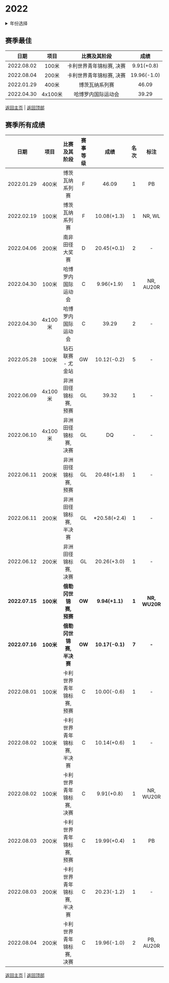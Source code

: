 # 2022

<details>
<summary>年份选择</summary>

- [2024](./2024.md)

- [2023](./2023.md)

- [2022](./2022.md)

- [2021](./2021.md)

- [2020](./2020.md)

- [2019](./2019.md)

</details>

## 赛季最佳

|    日期    |  项目   |       比赛及其阶段       |    成绩     |
| :--------: | :-----: | :----------------------: | :---------: |
| 2022.08.02 |  100米  | 卡利世界青年锦标赛, 决赛 | 9.91(+0.8)  |
| 2022.08.04 |  200米  | 卡利世界青年锦标赛, 决赛 | 19.96(-1.0) |
| 2022.01.29 |  400米  |      博茨瓦纳系列赛      |    46.09    |
| 2022.04.30 | 4x100米 |    哈博罗内国际运动会    |    39.29    |

[返回主页](../Profile.md) | [返回顶部](#2022)

## 赛季所有成绩

|      日期      |   项目    |        比赛及其阶段        | 赛事等级 |      成绩       | 名次  |     标注      |
| :------------: | :-------: | :------------------------: | :------: | :-------------: | :---: | :-----------: |
|   2022.01.29   |   400米   |       博茨瓦纳系列赛       |    F     |      46.09      |   1   |      PB       |
|   2022.02.19   |   100米   |       博茨瓦纳系列赛       |    F     |   10.08(+1.3)   |   1   |    NR, WL     |
|   2022.04.06   |   200米   |       南非田径大奖赛       |    D     |   20.45(+0.1)   |   2   |       -       |
|   2022.04.30   |   100米   |     哈博罗内国际运动会     |    C     |   9.96(+1.9)    |   1   |   NR, AU20R   |
|   2022.04.30   |  4x100米  |     哈博罗内国际运动会     |    C     |      39.29      |   2   |       -       |
|   2022.05.28   |   100米   |     钻石联赛 - 尤金站      |    GW    |   10.12(-0.2)   |   5   |       -       |
|   2022.06.09   |  4x100米  |    非洲田径锦标赛, 预赛    |    GL    |      39.32      |   1   |       -       |
|   2022.06.10   |  4x100米  |    非洲田径锦标赛, 决赛    |    GL    |       DQ        |   -   |       -       |
|   2022.06.11   |   200米   |    非洲田径锦标赛, 预赛    |    GL    |   20.48(+1.8)   |   1   |       -       |
|   2022.06.11   |   200米   |   非洲田径锦标赛, 半决赛   |    GL    |  *20.58(+2.4)   |   1   |       -       |
|   2022.06.12   |   200米   |    非洲田径锦标赛, 决赛    |    GL    |   20.26(+3.0)   |   1   |       -       |
| **2022.07.15** | **100米** |   **俄勒冈世锦赛, 预赛**   |  **OW**  | **9.94(+1.1)**  | **1** | **NR, WU20R** |
| **2022.07.16** | **100米** |  **俄勒冈世锦赛, 半决赛**  |  **OW**  | **10.17(-0.1)** | **7** |     **-**     |
|   2022.08.01   |   100米   |  卡利世界青年锦标赛, 预赛  |    C     |   10.00(-0.6)   |   1   |       -       |
|   2022.08.02   |   100米   | 卡利世界青年锦标赛, 半决赛 |    C     |   10.14(+0.6)   |   1   |       -       |
|   2022.08.02   |   100米   |  卡利世界青年锦标赛, 决赛  |    C     |   9.91(+0.8)    |   1   |   NR, WU20R   |
|   2022.08.03   |   200米   |  卡利世界青年锦标赛, 预赛  |    C     |   19.99(+0.4)   |   1   |      PB       |
|   2022.08.03   |   200米   | 卡利世界青年锦标赛, 半决赛 |    C     |   20.23(-1.2)   |   1   |       -       |
|   2022.08.04   |   200米   |  卡利世界青年锦标赛, 决赛  |    C     |   19.96(-1.0)   |   2   |   PB, AU20R   |

[返回主页](../Profile.md) | [返回顶部](#2022)
